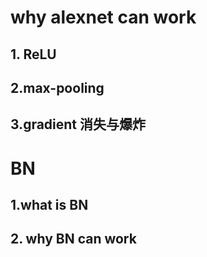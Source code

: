 # why alexnet can work

## 1. ReLU

## 2.max-pooling

## 3.gradient 消失与爆炸



# BN

## 1.what is BN

## 2. why BN can work







